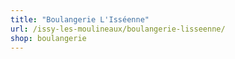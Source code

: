 ```yaml
---
title: "Boulangerie L'Isséenne"
url: /issy-les-moulineaux/boulangerie-lisseenne/
shop: boulangerie
---
```

